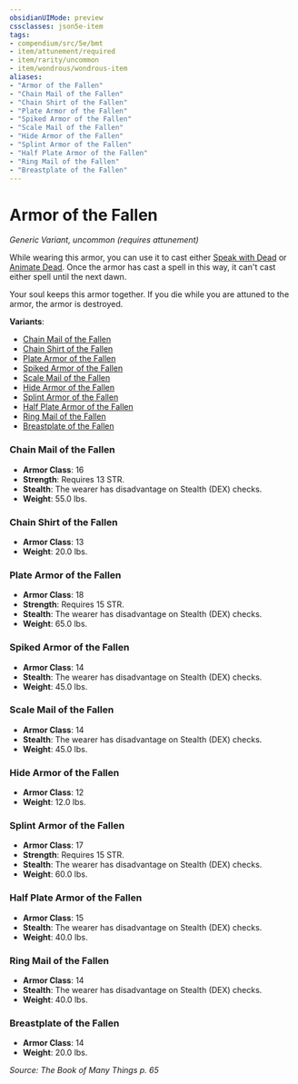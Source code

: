 ```yaml
---
obsidianUIMode: preview
cssclasses: json5e-item
tags:
- compendium/src/5e/bmt
- item/attunement/required
- item/rarity/uncommon
- item/wondrous/wondrous-item
aliases: 
- "Armor of the Fallen"
- "Chain Mail of the Fallen"
- "Chain Shirt of the Fallen"
- "Plate Armor of the Fallen"
- "Spiked Armor of the Fallen"
- "Scale Mail of the Fallen"
- "Hide Armor of the Fallen"
- "Splint Armor of the Fallen"
- "Half Plate Armor of the Fallen"
- "Ring Mail of the Fallen"
- "Breastplate of the Fallen"
---
```

# Armor of the Fallen
*Generic Variant, uncommon (requires attunement)*  


While wearing this armor, you can use it to cast either [Speak with Dead](5E2014官方资源/spells/speak-with-dead.md) or [Animate Dead](5E2014官方资源/spells/animate-dead.md). Once the armor has cast a spell in this way, it can't cast either spell until the next dawn.

Your soul keeps this armor together. If you die while you are attuned to the armor, the armor is destroyed.

**Variants**:
- [Chain Mail of the Fallen](#Chain%20Mail%20of%20the%20Fallen)
- [Chain Shirt of the Fallen](#Chain%20Shirt%20of%20the%20Fallen)
- [Plate Armor of the Fallen](#Plate%20Armor%20of%20the%20Fallen)
- [Spiked Armor of the Fallen](#Spiked%20Armor%20of%20the%20Fallen)
- [Scale Mail of the Fallen](#Scale%20Mail%20of%20the%20Fallen)
- [Hide Armor of the Fallen](#Hide%20Armor%20of%20the%20Fallen)
- [Splint Armor of the Fallen](#Splint%20Armor%20of%20the%20Fallen)
- [Half Plate Armor of the Fallen](#Half%20Plate%20Armor%20of%20the%20Fallen)
- [Ring Mail of the Fallen](#Ring%20Mail%20of%20the%20Fallen)
- [Breastplate of the Fallen](#Breastplate%20of%20the%20Fallen)

### Chain Mail of the Fallen

- **Armor Class**: 16
- **Strength**: Requires 13 STR.
- **Stealth**: The wearer has disadvantage on Stealth (DEX) checks.
- **Weight**: 55.0 lbs.

### Chain Shirt of the Fallen

- **Armor Class**: 13
- **Weight**: 20.0 lbs.

### Plate Armor of the Fallen

- **Armor Class**: 18
- **Strength**: Requires 15 STR.
- **Stealth**: The wearer has disadvantage on Stealth (DEX) checks.
- **Weight**: 65.0 lbs.

### Spiked Armor of the Fallen

- **Armor Class**: 14
- **Stealth**: The wearer has disadvantage on Stealth (DEX) checks.
- **Weight**: 45.0 lbs.

### Scale Mail of the Fallen

- **Armor Class**: 14
- **Stealth**: The wearer has disadvantage on Stealth (DEX) checks.
- **Weight**: 45.0 lbs.

### Hide Armor of the Fallen

- **Armor Class**: 12
- **Weight**: 12.0 lbs.

### Splint Armor of the Fallen

- **Armor Class**: 17
- **Strength**: Requires 15 STR.
- **Stealth**: The wearer has disadvantage on Stealth (DEX) checks.
- **Weight**: 60.0 lbs.

### Half Plate Armor of the Fallen

- **Armor Class**: 15
- **Stealth**: The wearer has disadvantage on Stealth (DEX) checks.
- **Weight**: 40.0 lbs.

### Ring Mail of the Fallen

- **Armor Class**: 14
- **Stealth**: The wearer has disadvantage on Stealth (DEX) checks.
- **Weight**: 40.0 lbs.

### Breastplate of the Fallen

- **Armor Class**: 14
- **Weight**: 20.0 lbs.


*Source: The Book of Many Things p. 65*